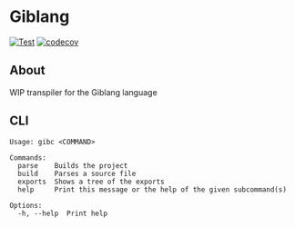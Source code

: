 # Giblang

[![Test](https://github.com/mnbjhu/giblang/actions/workflows/test.yml/badge.svg)](https://github.com/mnbjhu/another-giblang-impl/actions/workflows/test.yml)
[![codecov](https://codecov.io/gh/mnbjhu/giblang/graph/badge.svg?token=ELHSUHZM1N)](https://codecov.io/gh/mnbjhu/another-giblang-impl)

## About

WIP transpiler for the Giblang language

## CLI

```man
Usage: gibc <COMMAND>

Commands:
  parse    Builds the project
  build    Parses a source file
  exports  Shows a tree of the exports
  help     Print this message or the help of the given subcommand(s)

Options:
  -h, --help  Print help
```
